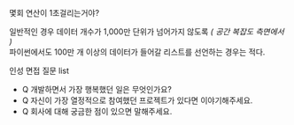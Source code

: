 몇회 연산이 1초걸리는거야?  

일반적인 경우 데이터 개수가 1,000만 단위가 넘어가지 않도록 _( 공간 복잡도 측면에서 )_  
파이썬에서도 100만 개 이상의 데이터가 들어갈 리스트를 선언하는 경우는 적다.  

인성 면접 질문 list
+ Q 개발하면서 가장 행복했던 일은 무엇인가요?
+ Q 자신이 가장 열정적으로 참여했던 프로젝트가 있다면 이야기해주세요.
+ Q 회사에 대해 궁금한 점이 있으면 말해주세요.